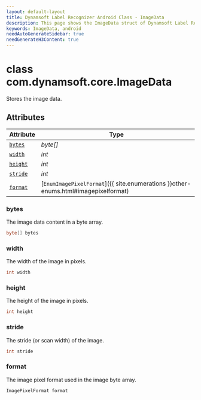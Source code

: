 ```yaml
---
layout: default-layout
title: Dynamsoft Label Recognizer Android Class - ImageData
description: This page shows the ImageData struct of Dynamsoft Label Recognizer for Android Language.
keywords: ImageData, android
needAutoGenerateSidebar: true
needGenerateH3Content: true
---
```



# class com.dynamsoft.core.ImageData
Stores the image data.  


## Attributes
    
| Attribute | Type |
|---------- | ---- |
| [`bytes`](#bytes) | *byte[]* |
| [`width`](#width) | *int* |
| [`height`](#height) | *int* |
| [`stride`](#stride) | *int* |
| [`format`](#format) | [`EnumImagePixelFormat`]({{ site.enumerations }}other-enums.html#imagepixelformat) |


### bytes
The image data content in a byte array. 
```java
byte[] bytes
```

### width
The width of the image in pixels.  
```java
int width
```

### height
The height of the image in pixels.  
```java
int height
```

### stride
The stride (or scan width) of the image. 
```java
int stride
```

### format
The image pixel format used in the image byte array. 
```java
ImagePixelFormat format
```
  

